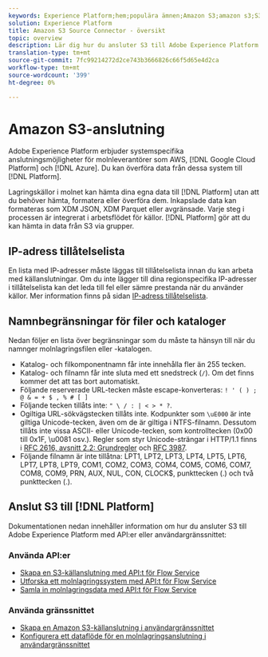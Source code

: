 ```yaml
---
keywords: Experience Platform;hem;populära ämnen;Amazon S3;amazon s3;S3;s3
solution: Experience Platform
title: Amazon S3 Source Connector - översikt
topic: overview
description: Lär dig hur du ansluter S3 till Adobe Experience Platform med API:er eller användargränssnittet.
translation-type: tm+mt
source-git-commit: 7fc99214272d2ce743b3666826c66f5d65e4d2ca
workflow-type: tm+mt
source-wordcount: '399'
ht-degree: 0%

---
```



# Amazon S3-anslutning

Adobe Experience Platform erbjuder systemspecifika anslutningsmöjligheter för molnleverantörer som AWS, [!DNL Google Cloud Platform] och [!DNL Azure]. Du kan överföra data från dessa system till [!DNL Platform].

Lagringskällor i molnet kan hämta dina egna data till [!DNL Platform] utan att du behöver hämta, formatera eller överföra dem. Inkapslade data kan formateras som XDM JSON, XDM Parquet eller avgränsade. Varje steg i processen är integrerat i arbetsflödet för källor. [!DNL Platform] gör att du kan hämta in data från S3 via grupper.

## IP-adress tillåtelselista

En lista med IP-adresser måste läggas till tillåtelselista innan du kan arbeta med källanslutningar. Om du inte lägger till dina regionspecifika IP-adresser i tillåtelselista kan det leda till fel eller sämre prestanda när du använder källor. Mer information finns på sidan [IP-adress tillåtelselista](../../ip-address-allow-list.md).

## Namnbegränsningar för filer och kataloger

Nedan följer en lista över begränsningar som du måste ta hänsyn till när du namnger molnlagringsfilen eller -katalogen.

- Katalog- och filkomponentnamn får inte innehålla fler än 255 tecken.
- Katalog- och filnamn får inte sluta med ett snedstreck (`/`). Om det finns kommer det att tas bort automatiskt.
- Följande reserverade URL-tecken måste escape-konverteras: `! ' ( ) ; @ & = + $ , % # [ ]`
- Följande tecken tillåts inte: `" \ / : | < > * ?`.
- Ogiltiga URL-sökvägstecken tillåts inte. Kodpunkter som `\uE000` är inte giltiga Unicode-tecken, även om de är giltiga i NTFS-filnamn. Dessutom tillåts inte vissa ASCII- eller Unicode-tecken, som kontrolltecken (0x00 till 0x1F, \u0081 osv.). Regler som styr Unicode-strängar i HTTP/1.1 finns i [RFC 2616, avsnitt 2.2: Grundregler](https://www.ietf.org/rfc/rfc2616.txt) och [RFC 3987](https://www.ietf.org/rfc/rfc3987.txt).
- Följande filnamn är inte tillåtna: LPT1, LPT2, LPT3, LPT4, LPT5, LPT6, LPT7, LPT8, LPT9, COM1, COM2, COM3, COM4, COM5, COM6, COM7, COM8, COM9, PRN, AUX, NUL, CON, CLOCK$, punkttecken (.) och två punkttecken (.).

## Anslut S3 till [!DNL Platform]

Dokumentationen nedan innehåller information om hur du ansluter S3 till Adobe Experience Platform med API:er eller användargränssnittet:

### Använda API:er

- [Skapa en S3-källanslutning med API:t för Flow Service](../../tutorials/api/create/cloud-storage/s3.md)
- [Utforska ett molnlagringssystem med API:t för Flow Service](../../tutorials/api/explore/cloud-storage.md)
- [Samla in molnlagringsdata med API:t för Flow Service](../../tutorials/api/collect/cloud-storage.md)

### Använda gränssnittet

- [Skapa en Amazon S3-källanslutning i användargränssnittet](../../tutorials/ui/create/cloud-storage/s3.md)
- [Konfigurera ett dataflöde för en molnlagringsanslutning i användargränssnittet](../../tutorials/ui/dataflow/batch/cloud-storage.md)
